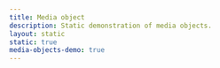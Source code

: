 ```yaml
---
title: Media object
description: Static demonstration of media objects.
layout: static
static: true
media-objects-demo: true
---
```

